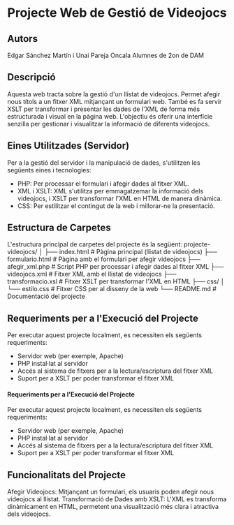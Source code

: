 # Projecte Web de Gestió de Videojocs

## Autors
Edgar Sánchez Martín i Unai Pareja Oncala
Alumnes de 2on de DAM

## Descripció
Aquesta web tracta sobre la gestió d'un llistat de videojocs. Permet afegir nous títols a un fitxer XML mitjançant un formulari web. També es fa servir XSLT per transformar i presentar les dades de l'XML de forma més estructurada i visual en la pàgina web. L'objectiu és oferir una interfície senzilla per gestionar i visualitzar la informació de diferents videojocs.

## Eines Utilitzades (Servidor)
Per a la gestió del servidor i la manipulació de dades, s'utilitzen les següents eines i tecnologies:
- PHP: Per processar el formulari i afegir dades al fitxer XML.
- XML i XSLT: XML s'utilitza per emmagatzemar la informació dels videojocs, i XSLT per transformar l'XML en HTML de manera dinàmica.
- CSS: Per estilitzar el contingut de la web i millorar-ne la presentació.

## Estructura de Carpetes
L'estructura principal de carpetes del projecte és la següent:
projecte-videojocs/ │ ├── index.html # Pàgina principal (llistat de videojocs) ├── formulario.html # Pàgina amb el formulari per afegir videojocs ├── afegir_xml.php # Script PHP per processar i afegir dades al fitxer XML ├── videojocs.xml # Fitxer XML amb el llistat de videojocs ├── transformacio.xsl # Fitxer XSLT per transformar l'XML en HTML ├── css/ │ └── estilo.css # Fitxer CSS per al disseny de la web └── README.md # Documentació del projecte

## Requeriments per a l'Execució del Projecte
Per executar aquest projecte localment, es necessiten els següents requeriments:
- Servidor web (per exemple, Apache)
- PHP instal·lat al servidor
- Accés al sistema de fitxers per a la lectura/escriptura del fitxer XML
- Suport per a XSLT per poder transformar el fitxer XML

#### Requeriments per a l'Execució del Projecte
Per executar aquest projecte localment, es necessiten els següents requeriments:
- Servidor web (per exemple, Apache)
- PHP instal·lat al servidor
- Accés al sistema de fitxers per a la lectura/escriptura del fitxer XML
- Suport per a XSLT per poder transformar el fitxer XML


## Funcionalitats del Projecte
Afegir Videojocs: Mitjançant un formulari, els usuaris poden afegir nous videojocs al llistat.
Transformació de Dades amb XSLT: L'XML es transforma dinàmicament en HTML, permetent una visualització més clara i atractiva dels videojocs.

